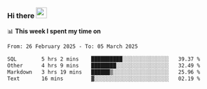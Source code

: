 ### Hi there <a href="https://www.gautamkrishnar.com/"><img src="https://media.giphy.com/media/hvRJCLFzcasrR4ia7z/giphy.gif" width="25px"></a>

📊 **This week I spent my time on**

<!--START_SECTION:waka-->

```txt
From: 26 February 2025 - To: 05 March 2025

SQL        5 hrs 2 mins    ██████████░░░░░░░░░░░░░░░   39.37 %
Other      4 hrs 9 mins    ████████░░░░░░░░░░░░░░░░░   32.49 %
Markdown   3 hrs 19 mins   ██████▒░░░░░░░░░░░░░░░░░░   25.96 %
Text       16 mins         ▓░░░░░░░░░░░░░░░░░░░░░░░░   02.19 %
```

<!--END_SECTION:waka-->
